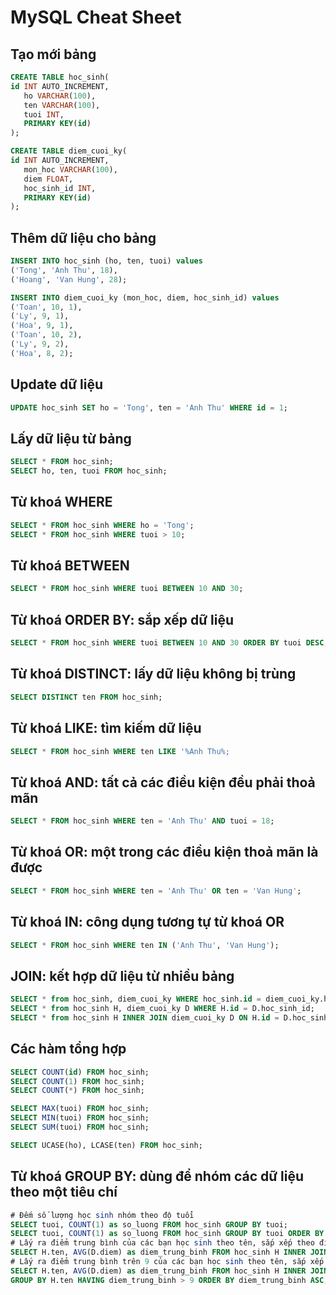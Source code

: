 # MySQL Cheat Sheet

## Tạo mới bảng

```sql
CREATE TABLE hoc_sinh(
id INT AUTO_INCREMENT,
   ho VARCHAR(100),
   ten VARCHAR(100),
   tuoi INT,
   PRIMARY KEY(id)
);
```

```sql
CREATE TABLE diem_cuoi_ky(
id INT AUTO_INCREMENT,
   mon_hoc VARCHAR(100),
   diem FLOAT,
   hoc_sinh_id INT,
   PRIMARY KEY(id)
);
```

## Thêm dữ liệu cho bảng

```sql
INSERT INTO hoc_sinh (ho, ten, tuoi) values
('Tong', 'Anh Thu', 18),
('Hoang', 'Van Hung', 28);
```

```sql
INSERT INTO diem_cuoi_ky (mon_hoc, diem, hoc_sinh_id) values
('Toan', 10, 1),
('Ly', 9, 1),
('Hoa', 9, 1),
('Toan', 10, 2),
('Ly', 9, 2),
('Hoa', 8, 2);
```

## Update dữ liệu

```sql
UPDATE hoc_sinh SET ho = 'Tong', ten = 'Anh Thu' WHERE id = 1;
```

## Lấy dữ liệu từ bảng

```sql
SELECT * FROM hoc_sinh;
SELECT ho, ten, tuoi FROM hoc_sinh;
```

## Từ khoá WHERE

```sql
SELECT * FROM hoc_sinh WHERE ho = 'Tong';
SELECT * FROM hoc_sinh WHERE tuoi > 10;
```

## Từ khoá BETWEEN

```sql
SELECT * FROM hoc_sinh WHERE tuoi BETWEEN 10 AND 30;
```

## Từ khoá ORDER BY: sắp xếp dữ liệu

```sql
SELECT * FROM hoc_sinh WHERE tuoi BETWEEN 10 AND 30 ORDER BY tuoi DESC;
```

## Từ khoá DISTINCT: lấy dữ liệu không bị trùng

```sql
SELECT DISTINCT ten FROM hoc_sinh;
```

## Từ khoá LIKE: tìm kiếm dữ liệu

```sql
SELECT * FROM hoc_sinh WHERE ten LIKE '%Anh Thu%;
```

## Từ khoá AND: tất cả các điều kiện đều phải thoả mãn

```sql
SELECT * FROM hoc_sinh WHERE ten = 'Anh Thu' AND tuoi = 18;
```

## Từ khoá OR: một trong các điều kiện thoả mãn là được

```sql
SELECT * FROM hoc_sinh WHERE ten = 'Anh Thu' OR ten = 'Van Hung';
```

## Từ khoá IN: công dụng tương tự từ khoá OR

```sql
SELECT * FROM hoc_sinh WHERE ten IN ('Anh Thu', 'Van Hung');
```

## JOIN: kết hợp dữ liệu từ nhiều bảng

```sql
SELECT * from hoc_sinh, diem_cuoi_ky WHERE hoc_sinh.id = diem_cuoi_ky.hoc_sinh_id;
SELECT * from hoc_sinh H, diem_cuoi_ky D WHERE H.id = D.hoc_sinh_id;
SELECT * from hoc_sinh H INNER JOIN diem_cuoi_ky D ON H.id = D.hoc_sinh_id;
```

## Các hàm tổng hợp

```sql
SELECT COUNT(id) FROM hoc_sinh;
SELECT COUNT(1) FROM hoc_sinh;
SELECT COUNT(*) FROM hoc_sinh;

SELECT MAX(tuoi) FROM hoc_sinh;
SELECT MIN(tuoi) FROM hoc_sinh;
SELECT SUM(tuoi) FROM hoc_sinh;

SELECT UCASE(ho), LCASE(ten) FROM hoc_sinh;
```

## Từ khoá GROUP BY: dùng để nhóm các dữ liệu theo một tiêu chí

```sql
# Đếm số lượng học sinh nhóm theo độ tuổi
SELECT tuoi, COUNT(1) as so_luong FROM hoc_sinh GROUP BY tuoi;
SELECT tuoi, COUNT(1) as so_luong FROM hoc_sinh GROUP BY tuoi ORDER BY tuoi ASC;
# Lấy ra điểm trung bình của các bạn học sinh theo tên, sắp xếp theo điểm trung bình tăng dần
SELECT H.ten, AVG(D.diem) as diem_trung_binh FROM hoc_sinh H INNER JOIN diem_cuoi_ky D ON H.id = D.hoc_sinh_id GROUP BY H.ten ORDER BY diem_trung_binh ASC;
# Lấy ra điểm trung bình trên 9 của các bạn học sinh theo tên, sắp xếp theo điểm trung bình tăng dần
SELECT H.ten, AVG(D.diem) as diem_trung_binh FROM hoc_sinh H INNER JOIN diem_cuoi_ky D ON H.id = D.hoc_sinh_id
GROUP BY H.ten HAVING diem_trung_binh > 9 ORDER BY diem_trung_binh ASC;
```

